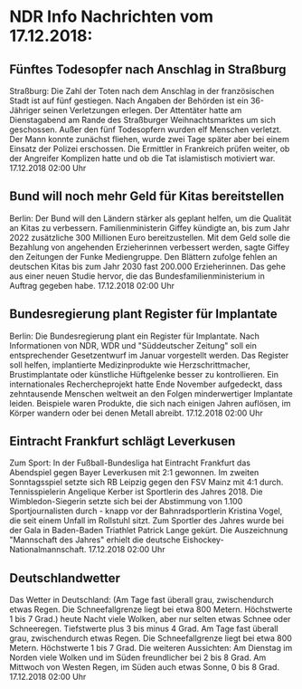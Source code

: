 # NDR Info Nachrichten vom 17.12.2018:


## Fünftes Todesopfer nach Anschlag in Straßburg
Straßburg:	Die Zahl der Toten nach dem Anschlag in der französischen Stadt ist auf fünf gestiegen. Nach Angaben der Behörden ist ein 36-Jähriger seinen Verletzungen erlegen. Der Attentäter hatte am Dienstagabend am Rande des Straßburger Weihnachtsmarktes um sich geschossen. Außer den fünf Todesopfern wurden elf Menschen verletzt. Der Mann konnte zunächst fliehen, wurde zwei Tage später aber bei einem Einsatz der Polizei erschossen. Die Ermittler in Frankreich prüfen weiter, ob der Angreifer Komplizen hatte und ob die Tat islamistisch motiviert war. 17.12.2018 02:00 Uhr 

## Bund will noch mehr Geld für Kitas bereitstellen
Berlin: Der Bund will den Ländern stärker als geplant helfen, um die Qualität an Kitas zu verbessern. Familienministerin Giffey kündigte an, bis zum Jahr 2022 zusätzliche 300 Millionen Euro bereitzustellen. Mit dem Geld solle die Bezahlung von angehenden Erzieherinnen verbessert werden, sagte Giffey den Zeitungen der Funke Mediengruppe. Den Blättern zufolge fehlen an deutschen Kitas bis zum Jahr 2030 fast 200.000 Erzieherinnen. Das gehe aus einer neuen Studie hervor, die das Bundesfamilienministerium in Auftrag gegeben habe. 17.12.2018 02:00 Uhr 

## Bundesregierung plant Register für Implantate
Berlin: Die Bundesregierung plant ein Register für Implantate. Nach Informationen von NDR, WDR und "Süddeutscher Zeitung" soll ein entsprechender Gesetzentwurf im Januar vorgestellt werden. Das Register soll helfen, implantierte Medizinprodukte wie Herzschrittmacher, Brustimplantate oder künstliche Hüftgelenke besser zu kontrollieren. Ein internationales Rechercheprojekt hatte Ende November aufgedeckt, dass zehntausende Menschen weltweit an den Folgen minderwertiger Implantate leiden. Beispiele waren Produkte, die sich nach einigen Jahren auflösen, im Körper wandern oder bei denen Metall abreibt. 17.12.2018 02:00 Uhr 

## Eintracht Frankfurt schlägt Leverkusen
Zum Sport: In der Fußball-Bundesliga hat Eintracht Frankfurt das Abendspiel gegen Bayer Leverkusen mit 2:1 gewonnen. Im zweiten Sonntagsspiel setzte sich RB Leipzig gegen den FSV Mainz mit 4:1 durch. Tennisspielerin Angelique Kerber ist Sportlerin des Jahres 2018. Die Wimbledon-Siegerin setzte sich bei der Abstimmung von 1.100 Sportjournalisten durch - knapp vor der Bahnradsportlerin Kristina Vogel, die seit einem Unfall im Rollstuhl sitzt. Zum Sportler des Jahres wurde bei der Gala in Baden-Baden Triathlet Patrick Lange gekürt. Die Auszeichnung "Mannschaft des Jahres" erhielt die deutsche Eishockey-Nationalmannschaft. 17.12.2018 02:00 Uhr 

## Deutschlandwetter
Das Wetter in Deutschland:
(Am Tage fast überall grau, zwischendurch etwas Regen. Die Schneefallgrenze liegt bei etwa 800 Metern. Höchstwerte 1 bis 7 Grad.) heute Nacht viele Wolken, aber nur selten etwas Schnee oder Schneeregen. Tiefstwerte plus 3 bis minus 4 Grad. Am Tage fast überall grau, zwischendurch etwas Regen. Die Schneefallgrenze liegt bei etwa 800 Metern. Höchstwerte 1 bis 7 Grad. Die weiteren Aussichten: Am Dienstag im Norden viele Wolken und im Süden freundlicher bei 2 bis 8 Grad. Am Mittwoch von Westen Regen, im Süden auch etwas Sonne, 0 bis 8 Grad. 17.12.2018 02:00 Uhr 
